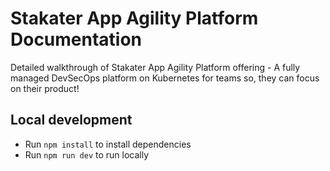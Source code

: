 # Stakater App Agility Platform Documentation

Detailed walkthrough of Stakater App Agility Platform offering - A fully managed DevSecOps platform on Kubernetes for teams so, they can focus on their product!

## Local development

- Run `npm install` to install dependencies
- Run `npm run dev` to run locally
